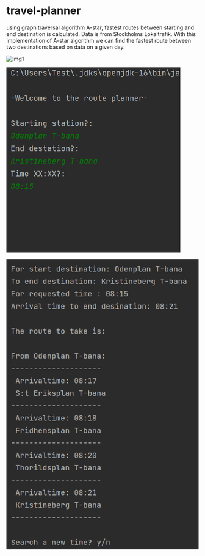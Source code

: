 # travel-planner
using graph traversal algorithm A-star, fastest routes between starting and end destination is calculated. Data is from Stockholms Lokaltrafik. With this implementation of A-star algorithm we can find the fastest route between two destinations based on data on a given day.

![img1](datafiles/graph.gv.png)

![img1](images/image0.PNG)

![img1](images/image1.PNG)
